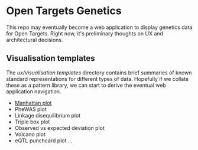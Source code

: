 # Open Targets Genetics
This repo may eventually become a web application to display genetics data for Open Targets. Right now, it's preliminary thoughts on UX and architectural decisions.

## Visualisation templates
The *ux/visualisation templates* directory contains brief summaries of known standard representations for different types of data. Hopefully if we collate these as a pattern library, we can start to derive the eventual web application navigation.

* [Manhattan plot](ux/visualisation-templates/manhattan-plot.md)
* PheWAS plot
* Linkage disequilibrium plot
* Triple box plot
* Observed vs expected deviation plot
* Volcano plot
* eQTL punchcard plot
...